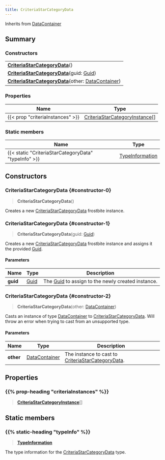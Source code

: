 ```yaml
---
title: CriteriaStarCategoryData
---
```


Inherits from [DataContainer](/vext/ref/shared/type/datacontainer)

## Summary

### Constructors

|  |
| --- |
| **[CriteriaStarCategoryData](#constructor-0)**() |
| **[CriteriaStarCategoryData](#constructor-1)**(guid: [Guid](/vext/ref/shared/type/guid)) |
| **[CriteriaStarCategoryData](#constructor-2)**(other: [DataContainer](/vext/ref/shared/type/datacontainer)) |

### Properties

| Name | Type |
| ---- | ---- |
| {{< prop "criteriaInstances" >}} | [CriteriaStarCategoryInstance](/vext/ref/fb/criteriastarcategoryinstance)[] |

### Static members

| Name | Type |
| ---- | ---- |
| {{< static "CriteriaStarCategoryData" "typeInfo" >}} | [TypeInformation](/vext/ref/shared/type/typeinformation) |

## Constructors

### CriteriaStarCategoryData {#constructor-0}

> **CriteriaStarCategoryData**()

Creates a new [CriteriaStarCategoryData](/vext/ref/fb/criteriastarcategorydata) frostbite instance.

### CriteriaStarCategoryData {#constructor-1}

> **CriteriaStarCategoryData**(guid: [Guid](/vext/ref/shared/type/guid))

Creates a new [CriteriaStarCategoryData](/vext/ref/fb/criteriastarcategorydata) frostbite instance and assigns it the provided [Guid](/vext/ref/shared/type/guid).

#### Parameters

| Name | Type | Description |
| ---- | ---- | ----------- |
| **guid** | [Guid](/vext/ref/shared/type/guid) | The [Guid](/vext/ref/shared/type/guid) to assign to the newly created instance. |

### CriteriaStarCategoryData {#constructor-2}

> **CriteriaStarCategoryData**(other: [DataContainer](/vext/ref/shared/type/datacontainer))

Casts an instance of type [DataContainer](/vext/ref/shared/type/datacontainer) to [CriteriaStarCategoryData](/vext/ref/fb/criteriastarcategorydata). Will throw an error when trying to cast from an unsupported type.

#### Parameters

| Name | Type | Description |
| ---- | ---- | ----------- |
| **other** | [DataContainer](/vext/ref/shared/type/datacontainer) | The instance to cast to [CriteriaStarCategoryData](/vext/ref/fb/criteriastarcategorydata). |

## Properties

### {{% prop-heading "criteriaInstances" %}}

> **[CriteriaStarCategoryInstance](/vext/ref/fb/criteriastarcategoryinstance)**[]

## Static members

### {{% static-heading "typeInfo" %}}

> **[TypeInformation](/vext/ref/shared/type/typeinformation)**

The type information for the [CriteriaStarCategoryData](/vext/ref/fb/criteriastarcategorydata) type.


